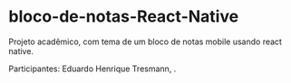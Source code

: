 # bloco-de-notas-React-Native
Projeto acadêmico, com tema de um bloco de notas mobile usando react native.

Participantes: Eduardo Henrique Tresmann, .